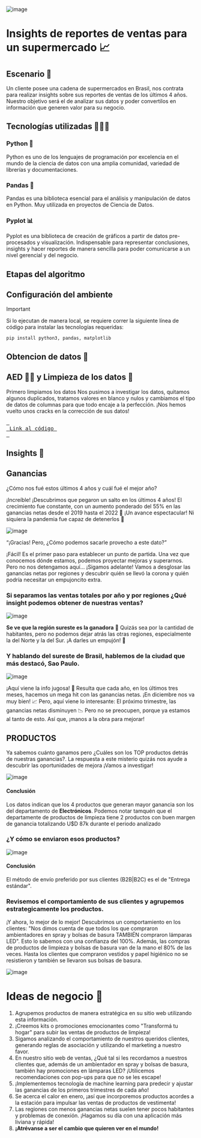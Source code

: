 ![image](https://github.com/pabloing93/supermarket-sales-analysis/assets/32267303/984eb94f-34c6-4ab2-9392-52e4c91ecdfa)

# Insights de reportes de ventas para un supermercado 📈

## Escenario 📝
Un cliente posee una cadena de supermercados en Brasil, nos contrata para realizar insights sobre sus reportes de ventas de los últimos 4 años.
Nuestro objetivo será el de analizar sus datos y poder convertilos en información que generen valor para su negocio.

## Tecnologías utilizadas 👨🏽‍💻

### Python 🐍
Python es uno de los lenguajes de programación por excelencia en el mundo de la ciencia de datos con una amplia comunidad, variedad de librerías y documentaciones.

### Pandas 🐼
Pandas es una biblioteca esencial para el análisis y manipulación de datos en Python. Muy utilizada en proyectos de Ciencia de Datos.

### Pyplot 📊
Pyplot es una biblioteca de creación de gráficos a partir de datos pre-procesados y visualización. 
Indispensable para representar conclusiones, insights y hacer reportes de manera sencilla para poder comunicarse a un nivel gerencial y del negocio.


## Etapas del algoritmo

## Configuración del ambiente
> [!IMPORTANT] 
> Si lo ejecutan de manera local, se requiere correr la siguiente línea de código para instalar las tecnologías requeridas:
> ```
> pip install python3, pandas, matplotlib
> ```

## Obtencion de datos 📁

## AED 🕵️‍♂️ y Limpieza de los datos 🧹

Primero limpiamos los datos
Nos pusimos a investigar los datos, quitamos algunos duplicados, tratamos valores en blanco y nulos y cambiamos el tipo de datos de columnas para que todo encaje a la perfección. 
¡Nos hemos vuelto unos cracks en la corrección de sus datos!

[<kbd> <br> Link al código <br> </kbd>][KBD]

[KBD]: /Supermarket_Sales_Analysis.ipynb

## Insights 🚀

## Ganancias
¿Cómo nos fué estos últimos 4 años y cuál fué el mejor año?

¡Increíble! ¡Descubrimos que pegaron un salto en los últimos 4 años! 
El crecimiento fue constante, con un aumento ponderado del 55% en las ganancias netas desde el 2019 hasta el 2022 💸
¡Un avance espectacular! Ni siquiera la pandemia fue capaz de detenerlos 🦠

![image](https://github.com/pabloing93/supermarket-sales-analysis/assets/32267303/ef59e4ce-d667-4691-847f-e8ea1dee3b12)

“¡Gracias! Pero, ¿Cómo podemos sacarle provecho a este dato?”

¡Fácil! Es el primer paso para establecer un punto de partida. Una vez que conocemos dónde estamos, podemos proyectar mejoras y superarnos. Pero no nos detengamos aquí... ¡Sigamos adelante!
Vamos a desglosar las ganancias netas por regiones y descubrir quién se llevó la corona y quién podría necesitar un empujoncito extra.

### Si separamos las ventas totales por año y por regiones ¿Qué insight podemos obtener de nuestras ventas?

![image](https://github.com/pabloing93/supermarket-sales-analysis/assets/32267303/c2f60ca8-a2c8-4430-b4e6-80ca6de4f168)

**Se ve que la región sureste es la ganadora** 👑 Quizás sea por la cantidad de habitantes, pero no podemos dejar atrás las otras regiones, especialmente la del Norte y la del Sur. 
¡A darles un empujón! 💪

### Y hablando del sureste de Brasil, hablemos de la ciudad que más destacó, Sao Paulo.

![image](https://github.com/pabloing93/supermarket-sales-analysis/assets/32267303/af760cf1-849e-4039-bb3e-260252db6575)

¡Aquí viene la info jugosa! 🤤 Resulta que cada año, en los últimos tres meses, hacemos un mega hit con las ganancias netas. ¡En diciembre nos va muy bien! 📈
Pero, aquí viene lo interesante: 
El próximo trimestre, las ganancias netas disminuyen 📉 Pero no se preocupen, porque ya estamos al tanto de esto. 
Así que, ¡manos a la obra para mejorar! 

## PRODUCTOS
Ya sabemos cuánto ganamos
pero ¿Cuáles son los TOP productos detrás de nuestras ganancias?. 
La respuesta a este misterio quizás nos ayude a descubrir las oportunidades de mejora ¡Vamos a investigar!

![image](https://github.com/pabloing93/supermarket-sales-analysis/assets/32267303/7eef8d9e-4efd-49bb-9a0f-f8fa3cd829af)

#### Conclusión
Los datos indican que los 4 productos que generan mayor ganancia son los del departamento de **Electrónicos**.
Podemos notar tamquén que el departamente de productos de limpieza tiene 2 productos con buen margen de ganancia totalizando U$D 87k
durante el periodo analizado

### ¿Y cómo se enviaron esos productos?

![image](https://github.com/pabloing93/supermarket-sales-analysis/assets/32267303/146b85fa-393b-4499-80c0-2c0ba5e026d8)

#### Conclusión
El método de envío preferido por sus clientes (B2B|B2C) es el de "Entrega estándar".

###  Revisemos el comportamiento de sus clientes y agrupemos estrategicamente los productos.

¡Y ahora, lo mejor de lo mejor! Descubrimos un comportamiento en los clientes:
"Nos dimos cuenta de que todos los que compraron ambientadores en spray y bolsas de basura TAMBIÉN compraron lámparas LED". Esto lo sabemos con una confianza del 100%. 
Además, las compras de productos de limpieza y bolsas de basura van de la mano el 80% de las veces. Hasta los clientes que compraron vestidos y papel higiénico no se resistieron y también se llevaron sus bolsas de basura.

![image](https://github.com/pabloing93/supermarket-sales-analysis/assets/32267303/f5a8b4c8-42e2-4845-beb1-43c8151930be)

# Ideas de negocio 🧠
1. Agrupemos productos de manera estratégica en su sitio web utilizando esta información.
2. ¡Creemos kits o promociones emocionantes como "Transformá tu hogar" para subir las ventas de productos de limpieza!
3. Sigamos analizando el comportamiento de nuestros queridos clientes, generando reglas de asociación y utilizando el marketing a nuestro favor.
4. En nuestro sitio web de ventas, ¿Qué tal si les recordamos a nuestros clientes que, además de un ambientador en spray y bolsas de basura, también hay promociones en lámparas LED? ¡Utilicemos recomendaciones con pop-ups para que no se les escape!
5. ¡Implementemos tecnología de machine learning para predecir y ajustar las ganancias de los primeros trimestres de cada año!
6. Se acerca el calor en enero, ¡así que incorporemos productos acordes a la estación para impulsar las ventas de productos de vestimenta!
7. Las regiones con menos ganancias netas suelen tener pocos habitantes y problemas de conexión. ¡Hagamos su día con una aplicación más liviana y rápida!
8. **¡Atrévanse a ser el cambio que quieren ver en el mundo!**
